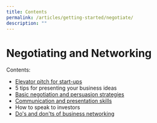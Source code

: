 ```yaml
---
title: Contents
permalink: /articles/getting-started/negotiate/
description: ""
---
```


# Negotiating and Networking

Contents:

* [Elevator pitch for start-ups](/articles/getting-started/negotiate/elevator-pitch)
* 5 tips for presenting your business ideas
* [Basic negotiation and persuasion strategies](/articles/getting-started/negotiate/basic-strategies/)
* [Communication and presentation skills](/articles/getting-started/negotiate/communication-presentation-skills/)
* How to speak to investors
* [Do's and don'ts of business networking](/articles/getting-started/negotiate/dos-donts-business-networking)